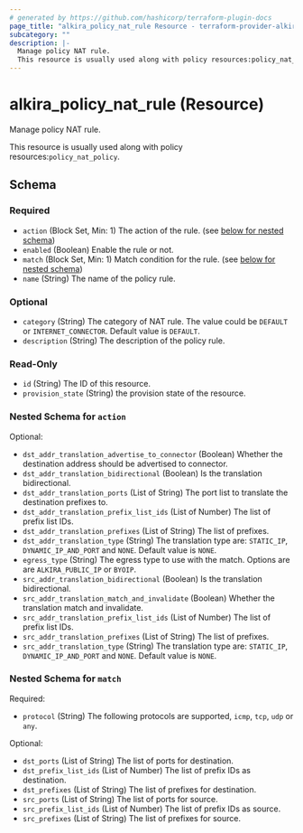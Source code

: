 ```yaml
---
# generated by https://github.com/hashicorp/terraform-plugin-docs
page_title: "alkira_policy_nat_rule Resource - terraform-provider-alkira"
subcategory: ""
description: |-
  Manage policy NAT rule.
  This resource is usually used along with policy resources:policy_nat_policy.
---
```


# alkira_policy_nat_rule (Resource)

Manage policy NAT rule.

This resource is usually used along with policy resources:`policy_nat_policy`.



<!-- schema generated by tfplugindocs -->
## Schema

### Required

- `action` (Block Set, Min: 1) The action of the rule. (see [below for nested schema](#nestedblock--action))
- `enabled` (Boolean) Enable the rule or not.
- `match` (Block Set, Min: 1) Match condition for the rule. (see [below for nested schema](#nestedblock--match))
- `name` (String) The name of the policy rule.

### Optional

- `category` (String) The category of NAT rule. The value could be `DEFAULT` or `INTERNET_CONNECTOR`. Default value is `DEFAULT`.
- `description` (String) The description of the policy rule.

### Read-Only

- `id` (String) The ID of this resource.
- `provision_state` (String) the provision state of the resource.

<a id="nestedblock--action"></a>
### Nested Schema for `action`

Optional:

- `dst_addr_translation_advertise_to_connector` (Boolean) Whether the destination address should be advertised to connector.
- `dst_addr_translation_bidirectional` (Boolean) Is the translation bidirectional.
- `dst_addr_translation_ports` (List of String) The port list to translate the destination prefixes to.
- `dst_addr_translation_prefix_list_ids` (List of Number) The list of prefix list IDs.
- `dst_addr_translation_prefixes` (List of String) The list of prefixes.
- `dst_addr_translation_type` (String) The translation type are: `STATIC_IP`, `DYNAMIC_IP_AND_PORT` and `NONE`. Default value is `NONE`.
- `egress_type` (String) The egress type to use with the match. Options are are `ALKIRA_PUBLIC_IP` or `BYOIP`.
- `src_addr_translation_bidirectional` (Boolean) Is the translation bidirectional.
- `src_addr_translation_match_and_invalidate` (Boolean) Whether the translation match and invalidate.
- `src_addr_translation_prefix_list_ids` (List of Number) The list of prefix list IDs.
- `src_addr_translation_prefixes` (List of String) The list of prefixes.
- `src_addr_translation_type` (String) The translation type are: `STATIC_IP`, `DYNAMIC_IP_AND_PORT` and `NONE`. Default value is `NONE`.


<a id="nestedblock--match"></a>
### Nested Schema for `match`

Required:

- `protocol` (String) The following protocols are supported, `icmp`, `tcp`, `udp` or `any`.

Optional:

- `dst_ports` (List of String) The list of ports for destination.
- `dst_prefix_list_ids` (List of Number) The list of prefix IDs as destination.
- `dst_prefixes` (List of String) The list of prefixes for destination.
- `src_ports` (List of String) The list of ports for source.
- `src_prefix_list_ids` (List of Number) The list of prefix IDs as source.
- `src_prefixes` (List of String) The list of prefixes for source.


